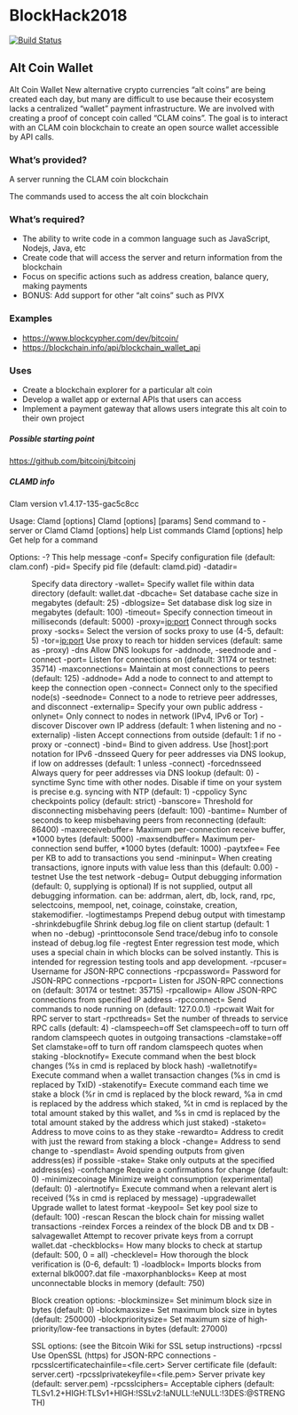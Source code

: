 # BlockHack2018

[![Build Status](https://travis-ci.org/tlherr/AltCoinWallet.svg?branch=master)](https://travis-ci.org/tlherr/AltCoinWallet)

## Alt Coin Wallet

Alt Coin Wallet
New alternative crypto currencies “alt coins” are being created each day, but many
are difficult to use because their ecosystem lacks a centralized “wallet” payment infrastructure. 
We are involved with creating a proof of concept coin called “CLAM coins”. The goal is to interact with an CLAM
coin blockchain to create an open source wallet accessible by API calls.

### What’s provided?

A server running the CLAM coin blockchain

The commands used to access the alt coin blockchain

### What’s required?

* The ability to write code in a common language such as JavaScript, Nodejs, Java, etc
* Create code that will access the server and return information from the blockchain
* Focus on specific actions such as address creation, balance query, making payments
* BONUS: Add support for other “alt coins” such as PIVX

### Examples

* https://www.blockcypher.com/dev/bitcoin/
* https://blockchain.info/api/blockchain_wallet_api

### Uses

* Create a blockchain explorer for a particular alt coin
* Develop a wallet app or external APIs that users can access
* Implement a payment gateway that allows users integrate this alt coin to their own project

##### Possible starting point

https://github.com/bitcoinj/bitcoinj

##### CLAMD info 

Clam version v1.4.17-135-gac5c8cc

Usage:
  Clamd [options]
  Clamd [options] <command> [params]  Send command to -server or Clamd
  Clamd [options] help                List commands
  Clamd [options] help <command>      Get help for a command

Options:
  -?                     This help message
  -conf=<file>           Specify configuration file (default: clam.conf)
  -pid=<file>            Specify pid file (default: clamd.pid)
  -datadir=<dir>         Specify data directory
  -wallet=<file>         Specify wallet file within data directory (default: wallet.dat
  -dbcache=<n>           Set database cache size in megabytes (default: 25)
  -dblogsize=<n>         Set database disk log size in megabytes (default: 100)
  -timeout=<n>           Specify connection timeout in milliseconds (default: 5000)
  -proxy=<ip:port>       Connect through socks proxy
  -socks=<n>             Select the version of socks proxy to use (4-5, default: 5)
  -tor=<ip:port>         Use proxy to reach tor hidden services (default: same as -proxy)
  -dns                   Allow DNS lookups for -addnode, -seednode and -connect
  -port=<port>           Listen for connections on <port> (default: 31174 or testnet: 35714)
  -maxconnections=<n>    Maintain at most <n> connections to peers (default: 125)
  -addnode=<ip>          Add a node to connect to and attempt to keep the connection open
  -connect=<ip>          Connect only to the specified node(s)
  -seednode=<ip>         Connect to a node to retrieve peer addresses, and disconnect
  -externalip=<ip>       Specify your own public address
  -onlynet=<net>         Only connect to nodes in network <net> (IPv4, IPv6 or Tor)
  -discover              Discover own IP address (default: 1 when listening and no -externalip)
  -listen                Accept connections from outside (default: 1 if no -proxy or -connect)
  -bind=<addr>           Bind to given address. Use [host]:port notation for IPv6
  -dnsseed               Query for peer addresses via DNS lookup, if low on addresses (default: 1 unless -connect)
  -forcednsseed          Always query for peer addresses via DNS lookup (default: 0)
  -synctime              Sync time with other nodes. Disable if time on your system is precise e.g. syncing with NTP (default: 1)
  -cppolicy              Sync checkpoints policy (default: strict)
  -banscore=<n>          Threshold for disconnecting misbehaving peers (default: 100)
  -bantime=<n>           Number of seconds to keep misbehaving peers from reconnecting (default: 86400)
  -maxreceivebuffer=<n>  Maximum per-connection receive buffer, <n>*1000 bytes (default: 5000)
  -maxsendbuffer=<n>     Maximum per-connection send buffer, <n>*1000 bytes (default: 1000)
  -paytxfee=<amt>        Fee per KB to add to transactions you send
  -mininput=<amt>        When creating transactions, ignore inputs with value less than this (default: 0.00)
  -testnet               Use the test network
  -debug=<category>      Output debugging information (default: 0, supplying <category> is optional)
If <category> is not supplied, output all debugging information.
<category> can be: addrman, alert, db, lock, rand, rpc, selectcoins, mempool, net, coinage, coinstake, creation, stakemodifier.
  -logtimestamps         Prepend debug output with timestamp
  -shrinkdebugfile       Shrink debug.log file on client startup (default: 1 when no -debug)
  -printtoconsole        Send trace/debug info to console instead of debug.log file
  -regtest               Enter regression test mode, which uses a special chain in which blocks can be solved instantly. This is intended for regression testing tools and app development.
  -rpcuser=<user>        Username for JSON-RPC connections
  -rpcpassword=<pw>      Password for JSON-RPC connections
  -rpcport=<port>        Listen for JSON-RPC connections on <port> (default: 30174 or testnet: 35715)
  -rpcallowip=<ip>       Allow JSON-RPC connections from specified IP address
  -rpcconnect=<ip>       Send commands to node running on <ip> (default: 127.0.0.1)
  -rpcwait               Wait for RPC server to start
  -rpcthreads=<n>        Set the number of threads to service RPC calls (default: 4)
  -clamspeech=off        Set clamspeech=off to turn off random clamspeech quotes in outgoing transactions
  -clamstake=off         Set clamstake=off to turn off random clamspeech quotes when staking
  -blocknotify=<cmd>     Execute command when the best block changes (%s in cmd is replaced by block hash)
  -walletnotify=<cmd>    Execute command when a wallet transaction changes (%s in cmd is replaced by TxID)
  -stakenotify=<cmd>     Execute command each time we stake a block
                         (%r in cmd is replaced by the block reward,
                          %a in cmd is replaced by the address which staked,
                          %t in cmd is replaced by the total amount staked by this wallet, and
                          %s in cmd is replaced by the total amount staked by the address which just staked)
  -staketo=<addr>        Address to move coins to as they stake
  -rewardto=<addr>       Address to credit with just the reward from staking a block
  -change=<addr>         Address to send change to
  -spendlast=<addr>      Avoid spending outputs from given address(es) if possible
  -stake=<addr>          Stake only outputs at the specified address(es)
  -confchange            Require a confirmations for change (default: 0)
  -minimizecoinage       Minimize weight consumption (experimental) (default: 0)
  -alertnotify=<cmd>     Execute command when a relevant alert is received (%s in cmd is replaced by message)
  -upgradewallet         Upgrade wallet to latest format
  -keypool=<n>           Set key pool size to <n> (default: 100)
  -rescan                Rescan the block chain for missing wallet transactions
  -reindex               Forces a reindex of the block DB and tx DB
  -salvagewallet         Attempt to recover private keys from a corrupt wallet.dat
  -checkblocks=<n>       How many blocks to check at startup (default: 500, 0 = all)
  -checklevel=<n>        How thorough the block verification is (0-6, default: 1)
  -loadblock=<file>      Imports blocks from external blk000?.dat file
  -maxorphanblocks=<n>   Keep at most <n> unconnectable blocks in memory (default: 750)

Block creation options:
  -blockminsize=<n>      Set minimum block size in bytes (default: 0)
  -blockmaxsize=<n>      Set maximum block size in bytes (default: 250000)
  -blockprioritysize=<n> Set maximum size of high-priority/low-fee transactions in bytes (default: 27000)

SSL options: (see the Bitcoin Wiki for SSL setup instructions)
  -rpcssl                                  Use OpenSSL (https) for JSON-RPC connections
  -rpcsslcertificatechainfile=<file.cert>  Server certificate file (default: server.cert)
  -rpcsslprivatekeyfile=<file.pem>         Server private key (default: server.pem)
  -rpcsslciphers=<ciphers>                 Acceptable ciphers (default: TLSv1.2+HIGH:TLSv1+HIGH:!SSLv2:!aNULL:!eNULL:!3DES:@STRENGTH)